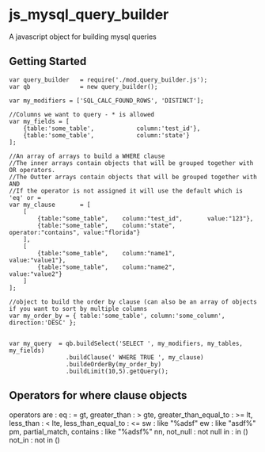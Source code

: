# js_mysql_query_builder
A javascript object for building mysql queries

## Getting Started
```
var query_builder 	= require('./mod.query_builder.js');
var qb				= new query_builder();

var my_modifiers = ['SQL_CALC_FOUND_ROWS', 'DISTINCT'];

//Columns we want to query - * is allowed
var my_fields = [
	{table:'some_table',			column:'test_id'},
	{table:'some_table',			column:'state'}
];

//An array of arrays to build a WHERE clause
//The inner arrays contain objects that will be grouped together with OR operators.
//The Outter arrays contain objects that will be grouped together with AND
//If the operator is not assigned it will use the default which is 'eq' or =
var my_clause 		= [
	[
		{table:"some_table", 	column:"test_id", 		value:"123"},
		{table:"some_table", 	column:"state",			operator:"contains", value:"florida"}
	],
	[
		{table:"some_table", 	column:"name1",			value:"value1"},
		{table:"some_table", 	column:"name2",			value:"value2"}
	]
];

//object to build the order by clause (can also be an array of objects if you want to sort by multiple columns
var my_order_by = { table:'some_table', column:'some_column', direction:'DESC' };  


var my_query  = qb.buildSelect('SELECT ', my_modifiers, my_tables, my_fields)
                .buildClause(' WHERE TRUE ', my_clause)
                .buildeOrderBy(my_order_by)
                .buildLimit(10,5).getQuery();
```
## Operators for where clause objects
operators are :
eq : = 
gt, greater_than : >
gte, greater_than_equal_to : >=
lt, less_than : <
lte, less_than_equal_to : <=
sw : like "%adsf"
ew : like "asdf%"
pm, partial_match, contains : like "%adsf%"
nn, not_null : not null
in : in ()
not_in : not in ()
